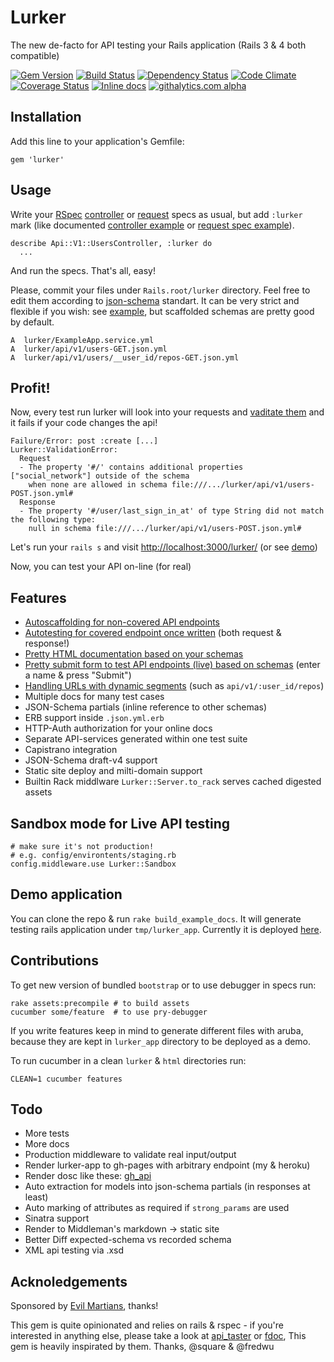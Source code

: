 # Lurker

The new de-facto for API testing your Rails application (Rails 3 & 4 both compatible)

[![Gem Version][GV img]][Gem Version]
[![Build Status][BS img]][Build Status]
[![Dependency Status][DS img]][Dependency Status]
[![Code Climate][CC img]][Code Climate]
[![Coverage Status][CS img]][Coverage Status]
[![Inline docs](http://inch-pages.github.io/github/razum2um/lurker.png)](http://inch-pages.github.io/github/razum2um/lurker)
[![githalytics.com alpha](https://cruel-carlota.pagodabox.com/87ced56265849ad6386c2ba0a78f8038 "githalytics.com")](http://githalytics.com/razum2um/lurker)


## Installation

Add this line to your application's Gemfile:

    gem 'lurker'

## Usage

Write your [RSpec][rspec] [controller][rspec_controller_spec] or [request][rspec_request_spec] specs as usual,
but add `:lurker` mark (like documented [controller example][controler_spec_example] or [request spec example][request_spec_example]).

    describe Api::V1::UsersController, :lurker do
      ...

And run the specs. That's all, easy!

Please, commit your files under `Rails.root/lurker` directory.
Feel free to edit them according to [json-schema][json_schema] standart.
It can be very strict and flexible if you wish: see [example][json_schema_example],
but scaffolded schemas are pretty good by default.

    A  lurker/ExampleApp.service.yml
    A  lurker/api/v1/users-GET.json.yml
    A  lurker/api/v1/users/__user_id/repos-GET.json.yml

## Profit!

Now, every test run lurker will look into your requests and [vaditate them][failed_spec_example]
and it fails if your code changes the api!

    Failure/Error: post :create [...]
    Lurker::ValidationError:
      Request
      - The property '#/' contains additional properties ["social_network"] outside of the schema
        when none are allowed in schema file:///.../lurker/api/v1/users-POST.json.yml#
      Response
      - The property '#/user/last_sign_in_at' of type String did not match the following type:
        null in schema file:///.../lurker/api/v1/users-POST.json.yml#

Let's run your `rails s` and visit [http://localhost:3000/lurker/](http://localhost:3000/lurker/) (or see [demo][demo_app])

Now, you can test your API on-line (for real)

## Features

- [Autoscaffolding for non-covered API endpoints][controler_spec_example]
- [Autotesting for covered endpoint once written][failed_spec_example] (both request & response!)
- [Pretty HTML documentation based on your schemas][html_generation_example]
- [Pretty submit form to test API endpoints (live) based on schemas][demo_live] (enter a name & press "Submit")
- [Handling URLs with dynamic segments][nested_controller_spec_example] (such as `api/v1/:user_id/repos`)
- Multiple docs for many test cases
- JSON-Schema partials (inline reference to other schemas)
- ERB support inside `.json.yml.erb`
- HTTP-Auth authorization for your online docs
- Separate API-services generated within one test suite
- Capistrano integration
- JSON-Schema draft-v4 support
- Static site deploy and milti-domain support
- Builtin Rack middlware `Lurker::Server.to_rack` serves cached digested assets


## Sandbox mode for Live API testing

    # make sure it's not production!
    # e.g. config/environtents/staging.rb
    config.middleware.use Lurker::Sandbox

## Demo application

You can clone the repo & run `rake build_example_docs`.
It will generate testing rails application under `tmp/lurker_app`.
Currently it is deployed [here][demo_app].

## Contributions

To get new version of bundled `bootstrap` or to use debugger in specs run:

    rake assets:precompile # to build assets
    cucumber some/feature  # to use pry-debugger

If you write features keep in mind to generate different files with aruba,
because they are kept in `lurker_app` directory to be deployed as a demo.

To run cucumber in a clean `lurker` & `html` directories run:

    CLEAN=1 cucumber features

## Todo

- More tests
- More docs
- Production middleware to validate real input/output
- Render lurker-app to gh-pages with arbitrary endpoint (my & heroku)
- Render dosc like these: [gh_api][gh_api]
- Auto extraction for models into json-schema partials (in responses at least)
- Auto marking of attributes as required if `strong_params` are used
- Sinatra support
- Render to Middleman's markdown -> static site
- Better Diff expected-schema vs recorded schema
- XML api testing via .xsd

## Acknoledgements

Sponsored by [Evil Martians][evil_martians], thanks!

This gem is quite opinionated and relies on rails & rspec - if you're
interested in anything else, please take a look at [api_taster][api_taster] or [fdoc][fdoc],
This gem is heavily inspirated by them. Thanks, @square & @fredwu

[gh_api]: https://developer.github.com/v3/meta/
[rspec]: https://github.com/rspec/rspec-rails
[api_taster]: https://github.com/fredwu/api_taster
[fdoc]: https://github.com/square/fdoc
[rspec_controller_spec]: https://www.relishapp.com/rspec/rspec-rails/docs/controller-specs
[rspec_request_spec]: https://www.relishapp.com/rspec/rspec-rails/docs/request-specs/request-spec
[json_schema]: http://json-schema.org/
[json_schema_example]: http://json-schema.org/example2.html
[failed_spec_example]: https://www.relishapp.com/razum2um/lurker/docs/controller-specs/test-endpoint
[controler_spec_example]: https://www.relishapp.com/razum2um/lurker/docs/controller-specs/schema-scaffolding
[nested_controller_spec_example]: https://www.relishapp.com/razum2um/lurker/docs/controller-specs/nested-schema-scaffolding
[request_spec_example]: https://www.relishapp.com/razum2um/lurker/docs/request-specs/schema-scaffolding
[html_generation_example]: https://www.relishapp.com/razum2um/lurker/docs/docs-generation/html-generation
[evil_martians]: http://evilmartians.com/
[demo_app]: http://lurker-app.herokuapp.com/lurker/
[demo_live]: http://lurker-app.herokuapp.com/lurker/api/v1/users-POST.html

[Gem Version]: https://rubygems.org/gems/lurker
[Build Status]: https://travis-ci.org/razum2um/lurker
[Dependency Status]: https://gemnasium.com/razum2um/lurker
[Code Climate]: https://codeclimate.com/github/razum2um/lurker
[Coverage Status]: https://coveralls.io/r/razum2um/lurker

[GV img]: https://badge.fury.io/rb/lurker.png
[BS img]: https://travis-ci.org/razum2um/lurker.png
[DS img]: https://gemnasium.com/razum2um/lurker.png
[CC img]: https://codeclimate.com/github/razum2um/lurker.png
[CS img]: https://coveralls.io/repos/razum2um/lurker/badge.png?branch=master
